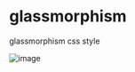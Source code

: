 # glassmorphism
glassmorphism css style

![image](https://user-images.githubusercontent.com/82507888/167250177-a5a820b6-93c3-4d0a-aae8-934f2e6f787b.png)

